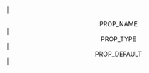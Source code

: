 | <div style='text-align:center;margin:auto;'>PROP_NAME</div> | <div style='text-align:center;margin:auto;'>PROP_TYPE</div> | <div style='text-align:center;margin:auto;'>PROP_DEFAULT</div> |
